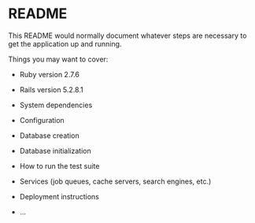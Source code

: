# README

This README would normally document whatever steps are necessary to get the
application up and running.

Things you may want to cover:

* Ruby version 2.7.6
* Rails version 5.2.8.1
 
* System dependencies

* Configuration

* Database creation

* Database initialization

* How to run the test suite

* Services (job queues, cache servers, search engines, etc.)

* Deployment instructions

* ...
